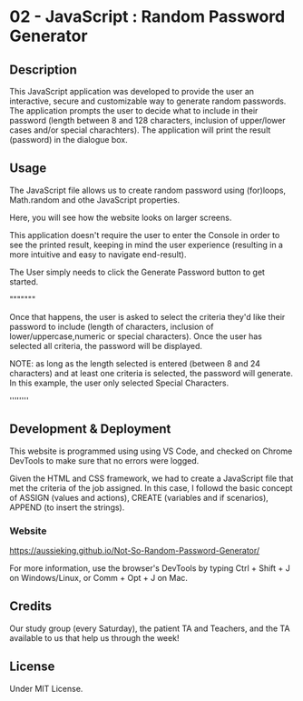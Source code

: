 # 02 - JavaScript : Random Password Generator

## Description
This JavaScript application was developed to provide the user an interactive, secure and customizable way to generate random passwords. The application prompts the user to decide what to include in their password (length between 8 and 128 characters, inclusion of upper/lower cases and/or special charachters).
The application will print the result (password) in the dialogue box.

## Usage
The JavaScript file allows us to create random password using (for)loops, Math.random and othe JavaScript properties.

Here, you will see how the website looks on larger screens.

This application doesn't require the user to enter the Console in order to see the printed result, keeping in mind the user experience (resulting in a more intuitive and easy to navigate end-result).

The User simply needs to click the Generate Password button to get started.

"""""""

Once that happens, the user is asked to select the criteria they'd like their password to include (length of characters, inclusion of lower/uppercase,numeric or special characters).
Once the user has selected all criteria, the password will be displayed.

NOTE: as long as the length selected is entered (between 8 and 24 characters) and at least one criteria is selected, the password will generate.
In this example, the user only selected Special Characters.

''''''''



## Development & Deployment
This website is programmed using using VS Code, and checked on Chrome DevTools to make sure that no errors were logged.


Given the HTML and CSS framework, we had to create a JavaScript file that met the criteria of the job assigned.
In this case, I followd the basic concept of ASSIGN (values and actions), CREATE (variables and if scenarios), APPEND (to insert the strings).

### Website
https://aussieking.github.io/Not-So-Random-Password-Generator/

For more information, use the browser's DevTools by typing Ctrl + Shift + J on Windows/Linux, or Comm + Opt + J on Mac.

## Credits
Our study group (every Saturday), the patient TA and Teachers, and the TA available to us that help us through the week!

## License
Under MIT License.